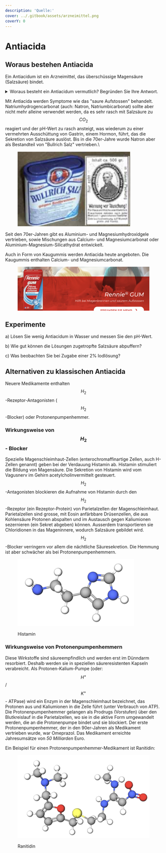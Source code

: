 ```yaml
---
description: 'Quelle:'
cover: ../.gitbook/assets/arzneimittel.png
coverY: 0
---
```


# Antiacida

## Woraus bestehen Antiacida

Ein Antiacidum ist ein Arzneimittel, das überschüssige Magensäure (Salzsäure) bindet.

<details>

<summary>Woraus besteht ein Antiacidum vermutlich? Begründen Sie Ihre Antwort.</summary>

Aus Salzen, die schwache Basen enthalten bzw. schwache Basen mit der Salzsäure bilden.\
Beispiele:\
\- Natriumhydrogencarbonat\
\- Natriumcarbonat

Schwache Basen wirken als Pufferbasen indem sie mit der Salzsäure reagieren:\


$$\mathrm{NaHCO}_{3(\mathrm{aq})}+\mathrm{HCl}_{(\mathrm{aq})} \longrightarrow \mathrm{NaCl}_{(\mathrm{aq})}+\mathrm{CO}_{2(\mathrm{~g})}+\mathrm{H}_2 \mathrm{O}$$

</details>

Mit Antiacida werden Symptome wie das "saure Aufstossen" behandelt. Natriumhydrogencarbonat (auch: Natron, Natriumbicarbonat) sollte aber nicht mehr alleine verwendet werden, da es sehr rasch mit Salzsäure zu $$CO_2$$ reagiert und der pH-Wert zu rasch ansteigt, was wiederum zu einer vermehrten Ausschüttung von Gastrin, einem Hormon, führt, das die Sekretion von Salzsäure auslöst. Bis in die 70er-Jahre wurde Natron aber als Bestandteil von "Bullrich Salz" vertrieben.\


<figure><img src="../.gitbook/assets/image (1).png" alt=""><figcaption></figcaption></figure>

Seit den 70er-Jahren gibt es Aluminium- und Magnesiumhydroxidgele vertrieben, sowie Mischungen aus Calcium- und Magnesiumcarbonat oder Aluminium-Magnesium-Silicathydrat entwickelt.

Auch in Form von Kaugummis werden Antiacida heute angeboten. Die Kaugummis enthalten Calcium- und Magnesiumcarbonat.

<figure><img src="../.gitbook/assets/image (2).png" alt=""><figcaption></figcaption></figure>

## Experimente

a) Lösen Sie wenig Antiacidum in Wasser und messen Sie den pH-Wert.

b) Wie gut können die Lösungen zugetropfte Salzsäure abpuffern?

c) Was beobachten Sie bei Zugabe einer 2% Iodlösung?



## Alternativen zu klassischen Antiacida

Neuere Medikamente enthalten $$H_2$$-Rezeptor-Antagonisten ( $$H_2$$ -Blocker) oder Protonenpumpenhemmer.

### Wirkungsweise von $$H_2$$ - Blocker

Spezielle Magenschleimhaut-Zellen (enterochromaffinartige Zellen, auch H-Zellen genannt) geben bei der Verdauung Histamin ab. Histamin stimuliert die Bildung von Magensäure. Die Sekretion von Histamin wird vom Vagusnerv im Gehirn acetylcholinvermittelt gesteuert. $$H_2$$-Antagonisten blockieren die Aufnahme von Histamin durch den $$H_2$$-Rezeptor (ein Rezeptor-Protein) von Parietalzellen der Magenschleimhaut. Parietalzellen sind grosse, mit Eosin anfärbbare Drüsenzellen, die aus Kohlensäure Protonen abspalten und im Austausch gegen Kaliumionen sezernieren (ein Sekret abgeben) können. Ausserdem transportieren sie Chloridionen in das Mageninnere, wodurch Salzsäure gebildet wird. $$H_2$$-Blocker verringern vor allem die nächtliche Säuresekretion. Die Hemmung ist aber schwächer als bei Protonenpumpenhemmern.

<figure><img src="../.gitbook/assets/image (4).png" alt="" width="375"><figcaption><p>Histamin</p></figcaption></figure>

### Wirkungsweise von Protonenpumpenhemmern

Diese Wirkstoffe sind säureempfindlich und werden erst im Dünndarm resorbiert. Deshalb werden sie in speziellen säureresistenten Kapseln verabreicht. Als Protonen-Kalium-Pumpe (oder: $$H^+$$/ $$K^+$$ - ATPase) wird ein Enzym in der Magenschleimhaut bezeichnet, das Protonen aus und Kaliumionen in die Zelle führt (unter Verbrauch von ATP). Die Protonenpumpenhemmer gelangen als Prodrugs (Vorstufen) über den Blutkreislauf in die Parietalzellen, wo sie in die aktive Form umgewandelt werden, die an die Protonenpumpe bindet und sie blockiert. Der erste Protonenpumpenhemmer, der in den 90er-Jahren als Medikament vertrieben wurde, war Omeprazol. Das Medikament erreichte Jahresumsätze von _50 Milliarden_ Euro.

Ein Beispiel für einen Protonenpumpenhemmer-Medikament ist Ranitidin:

<figure><img src="../.gitbook/assets/image.png" alt="" width="563"><figcaption><p>Ranitidin</p></figcaption></figure>



